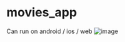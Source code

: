 # movies_app
Can run on android / ios / web
![image](https://github.com/ShaharAsraf/movies_app/assets/44441575/ec39372d-e796-473d-8365-ceb31e14e1a4)
